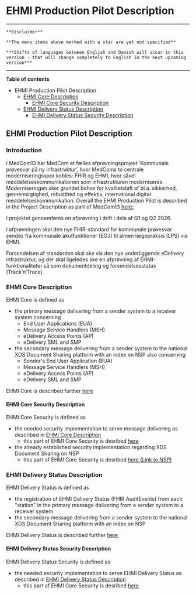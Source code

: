 # EHMI Production Pilot Description

***

    **Disclaimer** 
    
    **The menu items above marked with a star are yet not specified**

    ***Shifts of languages between English and Danish will occur in this version - that will change completely to English in the next upcoming version***
    
***

**Table of contents**

- EHMI Production Pilot Description
    - [EHMI Core Description](#ehmi-core-description)
        - [EHMI Core Security Description](#ehmi-core-security-description)
    - [EHMI Delivery Status Description](#ehmi-delivery-status-description)
        - [EHMI Delivery Status Security Description](#ehmi-delivery-status-security-description)

## EHMI Production Pilot Description

### Introduction

I MedCom13 har MedCom et fælles afprøvningsprojekt ’Kommunale prøvesvar på ny infrastruktur’, hvor MedComs to centrale moderniseringsspor kobles: FHIR og EHMI, hvor såvel meddelelseskommunikationen som infrastrukturen moderniseres. Moderniseringen sker grundet behov for kvalitetsløft af bl.a. sikkerhed, gennemsigtighed, robusthed og effektiv, international digital meddelelseskommunikation. Overall the EHMI Production Pilot is described in the Project Description as part of MedCom13 [here:](https://medcom.dk/projekter/kommunale-proevesvar-paa-ny-infrastruktur/)

I projektet gennemføres en afprøvning i drift i dela af Q1 og Q2 2026.

I afprøvningen skal den nye FHIR-standard for kommunale prøvesvar sendes fra kommunale akutfunktioner (EOJ) til almen lægepraksis (LPS) via EHMI.

Forsendelsen af standarden skal ske via den nye underliggende eDelivery infrastruktur, og der skal ligeledes ske en afprøvning af EHMI-funktionaliteter så som dokumentdeling og forsendelsesstatus (Track’n’Trace).

### EHMI Core Description

EHMI Core is defined as 
- the primary message delivering from a sender system to a receiver system concerning 
    - End User Applications (EUA)
    - Message Service Handlers (MSH)
    - eDelivery Access Points (AP)
    - eDelivery SML and SMP
- the secondary message delivering from a sender system to the national XDS Document Sharing platform with an index on NSP also concerning 
    - Sender's End User Application (EUA)
    - Message Service Handlers (MSH)
    - eDelivery Access Points (AP)
    - eDelivery SML and SMP

EHMI Core is described further [here](../ecore/index.md)

#### EHMI Core Security Description

EHMI Core Security is defined as
- the needed security implementation to serve message delivering as described in [EHMI Core Description](#ehmi-core-description)
    - this part of EHMI Core Security is desribed [here](../security/security-specification-of-ehmi-core.md)
- the already established security implementation regarding XDS Document Sharing on NSP
    - this part of EHMI Core Security is desribed [here (Link to NSP)]()
    
### EHMI Delivery Status Description
    
EHMI Delivery Status is defined as 
- the registration of EHMI Delivery Status (FHIR AuditEvents) from each "station" in the primary message delivering from a sender system to a receiver system 
- the secondary message delivering from a sender system to the national XDS Document Sharing platform with an index on NSP

EHMI Delivery Status is described further [here](../eds/index.md)

#### EHMI Delivery Status Security Description

EHMI Delivery Status Security is defined as
- the needed security implementation to serve EHMI Delivery Status as described in [EHMI Delivery Status Description](#ehmi-delivery-status-description)
    - this part of EHMI Core Security is desribed [here](../security/security-specification-of-ehmi-eds.md)
    
